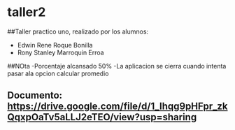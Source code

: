 # taller2
##Taller practico uno, realizado por los alumnos:
- Edwin Rene Roque Bonilla
- Rony Stanley Marroquin Erroa

##NOta
-Porcentaje alcansado 50%
-La aplicacion se cierra cuando intenta pasar ala opcion calcular promedio
## Documento: https://drive.google.com/file/d/1_Ihqg9pHFpr_zkQqxpOaTv5aLLJ2eTEO/view?usp=sharing
